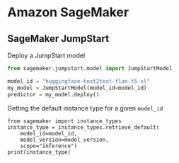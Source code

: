 # Amazon SageMaker

## SageMaker JumpStart

Deploy a JumpStart model

```python
from sagemaker.jumpstart.model import JumpStartModel

model_id = "huggingface-text2text-flan-t5-xl"
my_model = JumpStartModel(model_id=model_id)
predictor = my_model.deploy()
```

Getting the default instance type for a given `model_id`

```
from sagemaker import instance_types
instance_type = instance_types.retrieve_default(
    model_id=model_id,
    model_version=model_version,
    scope="inference")
print(instance_type)
```
